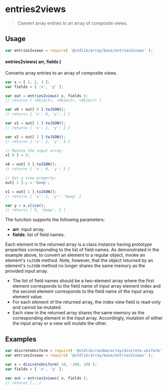 <!--

@license Apache-2.0

Copyright (c) 2025 The Stdlib Authors.

Licensed under the Apache License, Version 2.0 (the "License");
you may not use this file except in compliance with the License.
You may obtain a copy of the License at

   http://www.apache.org/licenses/LICENSE-2.0

Unless required by applicable law or agreed to in writing, software
distributed under the License is distributed on an "AS IS" BASIS,
WITHOUT WARRANTIES OR CONDITIONS OF ANY KIND, either express or implied.
See the License for the specific language governing permissions and
limitations under the License.

-->

# entries2views

> Convert array entries to an array of composite views.

<section class="usage">

## Usage

```javascript
var entries2views = require( '@stdlib/array/base/entries2views' );
```

#### entries2views( arr, fields )

Converts array entries to an array of composite views.

```javascript
var x = [ 1, 2, 3 ];
var fields = [ 'x', 'y' ];

var out = entries2views( x, fields );
// returns [ <Object>, <Object>, <Object> ]

var v0 = out[ 0 ].toJSON();
// returns { 'x': 0, 'y': 1 }

var v1 = out[ 1 ].toJSON();
// returns { 'x': 1, 'y': 2 }

var v2 = out[ 2 ].toJSON();
// returns { 'x': 2, 'y': 3 }

// Mutate the input array:
x[ 0 ] = 5;

v0 = out[ 0 ].toJSON();
// returns { 'x': 0, 'y': 5 }

// Set a view property:
out[ 1 ].y = 'beep';

v1 = out[ 1 ].toJSON();
// returns { 'x': 1, 'y': 'beep' }

var y = x.slice();
// returns [ 5, 'beep', 3 ]
```

The function supports the following parameters:

-   **arr**: input array.
-   **fields**: list of field names.

Each element in the returned array is a class instance having prototype properties corresponding to the list of field names. As demonstrated in the example above, to convert an element to a regular object, invoke an element's `toJSON` method. Note, however, that the object returned by an element's `toJSON` method no longer shares the same memory as the provided input array.

</section>

<!-- /.usage -->

<section class="notes">

-   The list of field names should be a two-element array where the first element corresponds to the field name of input array element index and the second element corresponds to the field name of the input array element value.
-   For each element of the returned array, the index view field is read-only and cannot be mutated.
-   Each view in the returned array shares the same memory as the corresponding element in the input array. Accordingly, mutation of either the input array or a view will mutate the other.

</section>

<!-- /.notes -->

<section class="examples">

## Examples

<!-- eslint no-undef: "error" -->

```javascript
var discreteUniform = require( '@stdlib/random/array/discrete-uniform' );
var entries2views = require( '@stdlib/array/base/entries2views' );

var x = discreteUniform( 10, -100, 100 );
var fields = [ 'x', 'y' ];

var out = entries2views( x, fields );
// returns [...]
```

</section>

<!-- /.examples -->

<!-- Section for related `stdlib` packages. Do not manually edit this section, as it is automatically populated. -->

<section class="related">

</section>

<!-- /.related -->

<!-- Section for all links. Make sure to keep an empty line after the `section` element and another before the `/section` close. -->

<section class="links">

</section>

<!-- /.links -->
